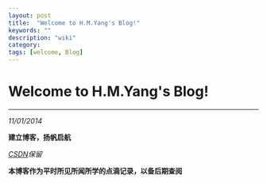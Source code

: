 ```yaml
---
layout: post
title:  "Welcome to H.M.Yang's Blog!"
keywords: ""
description: "wiki"
category: 
tags: [welcome, Blog]
---
```


# Welcome to H.M.Yang's Blog! #

* * *

*11/01/2014*  

**建立博客，扬帆启航**

*[CSDN][1]保留*

**本博客作为平时所见所闻所学的点滴记录，以备后期查阅**

[1]: http://blog.csdn.net/yhm07/ "CSDN YHM07's Blog"


